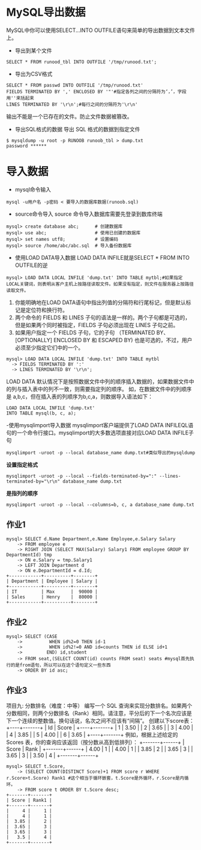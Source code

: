 # MySQL导出数据
MySQL中你可以使用SELECT...INTO OUTFILE语句来简单的导出数据到文本文件上。

- 导出到某个文件
```
SELECT * FROM runood_tbl INTO OUTFILE '/tmp/runood.txt';
```

- 导出为CSV格式
```
SELECT * FROM passwd INTO OUTFILE '/tmp/runood.txt'
FIELDS TERMINATED BY ',' ENCLOSED BY '"'#指定各列之间的分隔符为‘，’，字段用''来括起来
LINES TERMINATED BY '\r\n';#每行之间的分隔符为'\r\n'
```
输出不能是一个已存在的文件。防止文件数据被篡改。

- 导出SQL格式的数据
导出 SQL 格式的数据到指定文件
```
$ mysqldump -u root -p RUNOOB runoob_tbl > dump.txt
password ******
```

# 导入数据

- mysql命令输入
```
mysql -u用户名 -p密码 < 要导入的数据库数据(runoob.sql)
```

- source命令导入
source 命令导入数据库需要先登录到数库终端
```
mysql> create database abc;      # 创建数据库
mysql> use abc;                  # 使用已创建的数据库 
mysql> set names utf8;           # 设置编码
mysql> source /home/abc/abc.sql  # 导入备份数据库
```

- 使用LOAD DATA导入数据
LOAD DATA INFILE就是SELECT * FROM INTO OUTFILE的逆
```
mysql> LOAD DATA LOCAL INFILE 'dump.txt' INTO TABLE mytbl;#如果指定LOCAL关键词，则表明从客户主机上按路径读取文件。如果没有指定，则文件在服务器上按路径读取文件。
```

1. 你能明确地在LOAD DATA语句中指出列值的分隔符和行尾标记，但是默认标记是定位符和换行符。
2. 两个命令的 FIELDS 和 LINES 子句的语法是一样的。两个子句都是可选的，但是如果两个同时被指定，FIELDS 子句必须出现在 LINES 子句之前。
3. 如果用户指定一个 FIELDS 子句，它的子句 （TERMINATED BY、[OPTIONALLY] ENCLOSED BY 和 ESCAPED BY) 也是可选的，不过，用户必须至少指定它们中的一个。
```
mysql> LOAD DATA LOCAL INFILE 'dump.txt' INTO TABLE mytbl
  -> FIELDS TERMINATED BY ':'
  -> LINES TERMINATED BY '\r\n';
```

LOAD DATA 默认情况下是按照数据文件中列的顺序插入数据的，如果数据文件中的列与插入表中的列不一致，则需要指定列的顺序。
如，在数据文件中的列顺序是 a,b,c，但在插入表的列顺序为b,c,a，则数据导入语法如下：
```
LOAD DATA LOCAL INFILE 'dump.txt'
INTO TABLE mysql(b, c, a);
```

-使用mysqlimport导入数据
mysqlimport客户端提供了LOAD DATA INFILEQL语句的一个命令行接口。mysqlimport的大多数选项直接对应LOAD DATA INFILE子句
```
mysqlimport -uroot -p --local database_name dump.txt#类似导出的mysqldump
```
**设置指定格式**
```
mysqlimport -uroot -p --local --fields-terminated-by=":" --lines-terminated-by="\r\n" database_name dump.txt
```
**是指列的顺序**
```
mysqlimport -uroot -p --local --columns=b, c, a database_name dump.txt
```

## 作业1
```
mysql> SELECT d.Name Department,e.Name Employee,e.Salary Salary
    -> FROM employee e
    -> RIGHT JOIN (SELECT MAX(Salary) Salary1 FROM employee GROUP BY DepartmentId) tmp
    -> ON e.Salary = tmp.Salary1
    -> LEFT JOIN Department d
    -> ON e.DepartmentId = d.Id;
+------------+----------+--------+
| Department | Employee | Salary |
+------------+----------+--------+
| IT         | Max      |  90000 |
| Sales      | Henry    |  80000 |
+------------+----------+--------+
```
## 作业2
```
mysql> SELECT (CASE
    ->          WHEN id%2=0 THEN id-1
    ->          WHEN id%2!=0 AND id=counts THEN id ELSE id+1
    ->         END) id,student
    -> FROM seat,(SELECT COUNT(id) counts FROM seat) seats #mysql首先执行的是from语句，所以可以在这个语句定义一些东西
    -> ORDER BY id asc;
```

## 作业3
项目九: 分数排名（难度：中等）
编写一个 SQL 查询来实现分数排名。如果两个分数相同，则两个分数排名（Rank）相同。请注意，平分后的下一个名次应该是下一个连续的整数值。换句话说，名次之间不应该有“间隔”。
创建以下score表：
+----+-------+ | Id | Score | +----+-------+ | 1 | 3.50 | | 2 | 3.65 | | 3 | 4.00 | | 4 | 3.85 | | 5 | 4.00 | | 6 | 3.65 | +----+-------+
例如，根据上述给定的 Scores 表，你的查询应该返回（按分数从高到低排列）：
+-------+------+ | Score | Rank | +-------+------+ | 4.00 | 1 | | 4.00 | 1 | | 3.85 | 2 | | 3.65 | 3 | | 3.65 | 3 | | 3.50 | 4 | +-------+------+
```
mysql> SELECT t.Score,
    -> (SELECT COUNT(DISTINCT Score)+1 FROM score r WHERE r.Score>t.Score) Rank1 #这个相当于循环嵌套，t.Score是外循环，r.Score是内循环。
    -> FROM score t ORDER BY t.Score desc;
+-------+-------+
| Score | Rank1 |
+-------+-------+
|     4 |     1 |
|     4 |     1 |
|  3.85 |     2 |
|  3.65 |     3 |
|  3.65 |     3 |
|   3.5 |     4 |
+-------+-------+
```